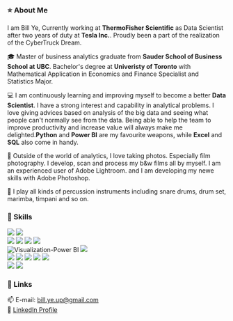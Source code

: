 ### ⭐ About Me
I am Bill Ye, Currently working at **ThermoFisher Scientific** as Data Scientist after two years of duty at **Tesla Inc.**. Proudly been a part of the realization of the CyberTruck Dream. 

🎓 Master of business analytics graduate from **Sauder School of Business School at UBC**. Bachelor's degree at **Univeristy of Toronto** with Mathematical Application in Economics and Finance Specialist and Statistics Major. 

💻 I am continuously learning and improving myself to become a better **Data Scientist**. I have a strong interest and capability in analytical problems. I love giving advices based on analysis of the big data and seeing what people can't normally see from the data. Being able to help the team to improve productivity and increase value will always make me delighted.**Python** and **Power BI** are my favourite weapons, while **Excel** and **SQL** also come in handy. 

📸 Outside of the world of analytics, I love taking photos. Especially film photography. I develop, scan and process my b&w films all by myself. I am an experienced user of Adobe Lightroom. and I am developing my newe skills with Adobe Photoshop.  

🥁 I play all kinds of percussion instruments including snare drums, drum set, marimba, timpani and so on. 

### 🔑 Skills
![](https://img.shields.io/badge/OS-Windows-informational?style=flat&logo=Windows&logoColor=white&color=3776AB)
![](https://img.shields.io/badge/OS-MacOS-informational?style=flat&logo=Apple&logoColor=white&color=3776AB)  
![](https://img.shields.io/badge/Code-Python-informational?style=flat&logo=Python&logoColor=white&color=3776AB)
![](https://img.shields.io/badge/Code-MySQL-informational?style=flat&logo=MySQL&logoColor=white&color=4479A1)
![](https://img.shields.io/badge/Code-PostgreSQL-informational?style=flat&logo=PostgreSQL&logoColor=white&color=4169E1)
![](https://img.shields.io/badge/Code-R-informational?style=flat&logo=R&logoColor=white&color=276DC3)  
![Visualization-Power BI](https://img.shields.io/badge/Visualization-Power%20BI-informational?style=flat&logo=Power%20BI&logoColor=white&color=F2C811)
![](https://img.shields.io/badge/Visualization-Tableau-informational?style=flat&logo=Tableau&logoColor=white&color=E97627)  
![](https://img.shields.io/badge/Tool-LaTeX-informational?style=flat&logo=LaTeX&logoColor=white&color=008080)
![](https://img.shields.io/badge/Tool-Word-informational?style=flat&logo=MicrosoftWord&logoColor=white&color=2B579A)
![](https://img.shields.io/badge/Tool-Excel-informational?style=flat&logo=MicrosoftExcel&logoColor=white&color=217346)
![](https://img.shields.io/badge/Tool-PowerPoint-informational?style=flat&logo=MicrosoftPowerPoint&logoColor=white&color=B7472A)
![](https://img.shields.io/badge/Tool-Jupyter-informational?style=flat&logo=Jupyter&logoColor=white&color=F37626)  
![](https://img.shields.io/badge/Creativity-AdobePhotoshop-informational?style=flat&logo=AdobePhotoshop&logoColor=white&color=31A8FF) 
![](https://img.shields.io/badge/Creativity-AdobeLightroom-informational?style=flat&logo=AdobeLightroom&logoColor=white&color=31A8FF)  

### 🔗 Links
📫 E-mail: bill.ye.up@gmail.com  
📃 [LinkedIn Profile](https://www.linkedin.com/in/bill-ye/)  
